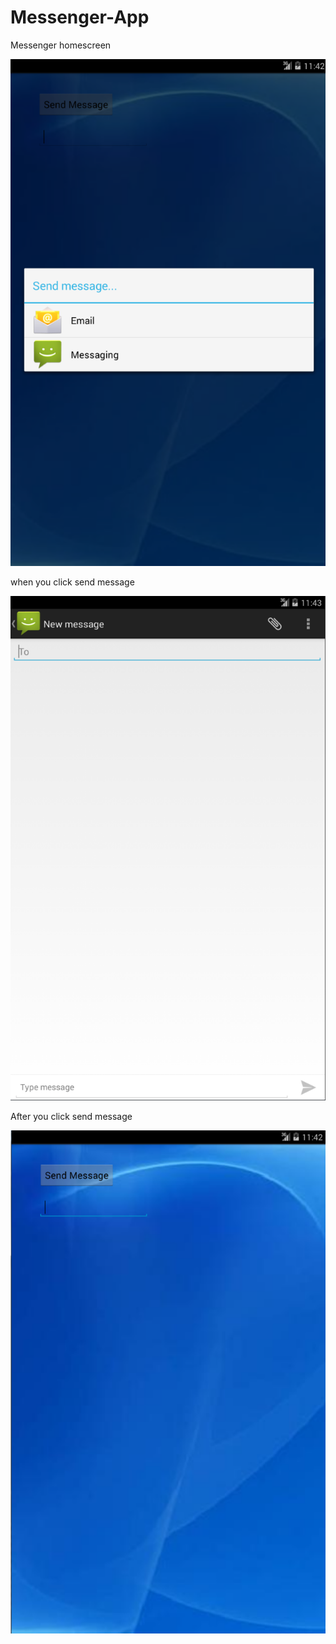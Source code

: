 # Messenger-App
<p>Messenger homescreen</p>
<img src="https://github.com/MartinMark808/Messenger-App/blob/master/screenshot/1.PNG" >
<p>when you click send message</p>
<img src="https://github.com/MartinMark808/Messenger-App/blob/master/screenshot/2.PNG" >
<p>After you click send message</p>
<img src="https://github.com/MartinMark808/Messenger-App/blob/master/screenshot/messenger.PNG" >
